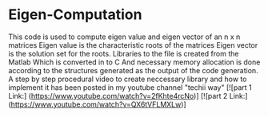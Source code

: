 # Eigen-Computation
This code is used to compute eigen value and eigen vector of an n x n matrices
Eigen value is the characteristic roots of the matrices
Eigen vector is the solution set for the roots.
Libraries to the file is created from the Matlab
Which is converted in to C
And necessary memory allocation is done according to the structures generated as the output of the code generation. 
A step by step procedural video to create neccessary library and how to implement it has been posted in my youtube channel "techii way"
[![part 1 Link:] (https://www.youtube.com/watch?v=2fKhte4rcNo)]
[![part 2 Link:] (https://www.youtube.com/watch?v=QX6tVFLMXLw)]
